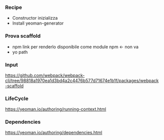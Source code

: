 ### Recipe
- Constructor inizializza
- Install yeoman-generator


### Prova scaffold
- npm link per renderlo disponibile come module npm <- non va
- yo path


### Input
https://github.com/webpack/webpack-cli/tree/98818a1970ea1d3bd4a2c4476b577d71674e1b1f/packages/webpack-scaffold

### LifeCycle
https://yeoman.io/authoring/running-context.html

### Dependencies
https://yeoman.io/authoring/dependencies.html
